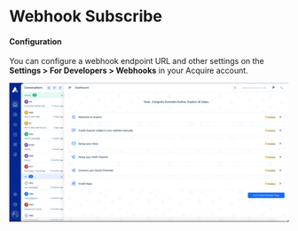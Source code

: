 # Webhook Subscribe

#### Configuration <a id="configuration"></a>

You can configure a webhook endpoint URL and other settings on the **Settings &gt; For Developers &gt; Webhooks** in your Acquire account.

![](../.gitbook/assets/webhook.gif)

